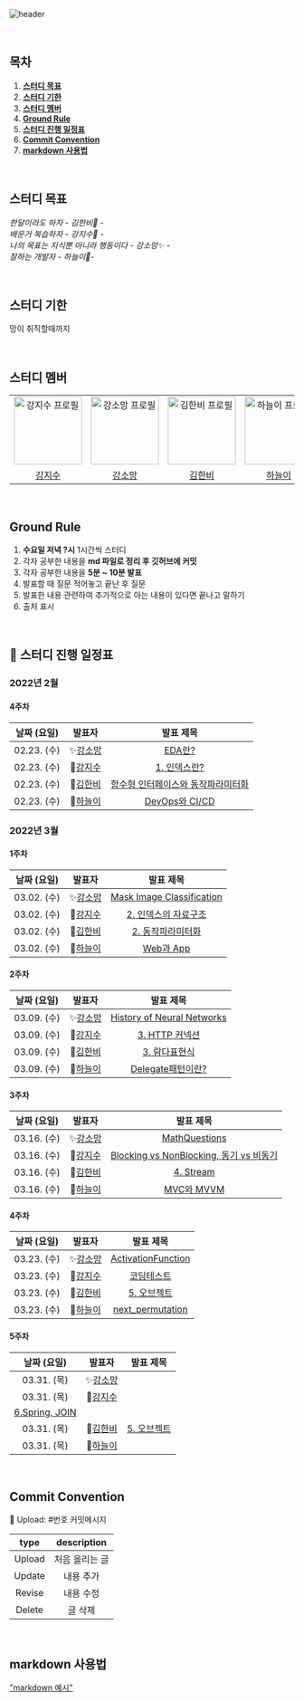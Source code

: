 ![header](https://capsule-render.vercel.app/api?type=Cylinder&color=gradient&section=header&text=week-we-learn&fontSize=40&animation=fadeIn)

<br/>

## 목차

1. [**스터디 목표**](#1)
2. [**스터디 기한**](#2)
3. [**스터디 멤버**](#3)
4. [**Ground Rule**](#4)
5. [**스터디 진행 일정표**](#5)
6. [**Commit Convention**](#6)
7. [**markdown 사용법**](#7)

<br/>
<div id="1"></div>

## 스터디 목표

_한달이라도 하자 - 김한비:clown_face: -_  
_배운거 복습하자 - 강지수🌱 -_  
_나의 목표는 지식뿐 아니라 행동이다 - 강소망:sparkles: -_  
_잘하는 개발자 - 하늘이:dizzy:-_

<br/>
<div id="2"></div>

## 스터디 기한

망이 취직할때까지

<br/>
<div id="3"></div>

## 스터디 멤버

<div align="center">
  <table>
    <tr>
      <td align="center">
        <a href="https://github.com/kang-jisu">
          <img src="https://avatars.githubusercontent.com/u/37580216?v=4" alt="강지수 프로필" width=120 height=120 />
        </a>
      </td>
      <td align="center">
        <a href="https://github.com/Somang-Kang">
          <img src="https://avatars.githubusercontent.com/u/77764316?v=4" alt="강소망 프로필" width=120 height=120 />
        </a>
      </td>
      <td align="center">
        <a href="https://github.com/hanbi97">
          <img src="https://avatars.githubusercontent.com/u/36736904?v=4" alt="김한비 프로필" width=120 height=120 />
        </a>
      </td>
      <td align="center">
        <a href="https://github.com/NEULiee">
          <img src="https://avatars.githubusercontent.com/u/39167842?v=4" alt="하늘이 프로필" width=120 height=120 />
        </a>
      </td>
    </tr>
    <tr>
      <td align="center">
        <a href="https://github.com/kang-jisu">
          강지수
        </a>
      </td>
      <td align="center">
        <a href="https://github.com/Somang-Kang">
          강소망
        </a>
      </td>
      <td align="center">
        <a href="https://github.com/hanbi97">
          김한비
        </a>
      </td>
      <td align="center">
        <a href="https://github.com/NEULiee">
          하늘이
        </a>
      </td>
    </tr>
  </table>
</div>

<br/>
<div id="4"></div>

## Ground Rule

1. **수요일 저녁 ?시** 1시간씩 스터디
2. 각자 공부한 내용을 **md 파일로 정리 후 깃허브에 커밋**
3. 각자 공부한 내용을 **5분 ~ 10분 발표**
4. 발표할 때 질문 적어놓고 끝난 후 질문
5. 발표한 내용 관련하여 추가적으로 아는 내용이 있다면 끝나고 말하기
6. 출처 표시

<br/>
<div id="5"></div>

## 📅 스터디 진행 일정표

### 2022년 2월

#### 4주차

| 날짜 (요일) |                            발표자                             |                                발표 제목                                 |
| :---------: | :-----------------------------------------------------------: | :----------------------------------------------------------------------: |
| 02.23. (수) | :sparkles:<a href="https://github.com/Somang-Kang">강소망</a> |                   [EDA란?](./✨강소망/week1-EDA란.md)                    |
| 02.23. (수) |      🌱<a href="https://github.com/kang-jisu">강지수</a>      |             [1. 인덱스란?](./🌱강지수/1.인덱스란_강지수.md)              |
| 02.23. (수) |  :clown_face:<a href="https://github.com/hanbi97">김한비</a>  | [함수형 인터페이스와 동작파라미터화](./🤡김한비/1._함수형_프로그래밍.md) |
| 02.23. (수) |    :dizzy:<a href="https://github.com/NEULiee">하늘이</a>     |             [DevOps와 CI/CD](./💫하늘이/DevOps란?_하늘이.md)             |

### 2022년 3월

#### 1주차

| 날짜 (요일) |                            발표자                             |                                 발표 제목                                  |
| :---------: | :-----------------------------------------------------------: | :------------------------------------------------------------------------: |
| 03.02. (수) | :sparkles:<a href="https://github.com/Somang-Kang">강소망</a> | [Mask Image Classification](./✨강소망/week2-Mask_Image_Classification.md) |
| 03.02. (수) |      🌱<a href="https://github.com/kang-jisu">강지수</a>      |      [2. 인덱스의 자료구조](./🌱강지수/2.인덱스의자료구조_강지수.md)       |
| 03.02. (수) |  :clown_face:<a href="https://github.com/hanbi97">김한비</a>  |            [2. 동작파라미터화](./🤡김한비/2._동작파라미터화.md)            |
| 03.02. (수) |    :dizzy:<a href="https://github.com/NEULiee">하늘이</a>     |                [Web과 App](./💫하늘이/Web과_App_하늘이.md)                 |

#### 2주차

| 날짜 (요일) |                            발표자                             |                                  발표 제목                                   |
| :---------: | :-----------------------------------------------------------: | :--------------------------------------------------------------------------: |
| 03.09. (수) | :sparkles:<a href="https://github.com/Somang-Kang">강소망</a> | [History of Neural Networks](./✨강소망/week3-History_of_Neural_Networks.md) |
| 03.09. (수) |      🌱<a href="https://github.com/kang-jisu">강지수</a>      |                [3. HTTP 커넥션](./🌱강지수/3._HTTP_커넥션.md)                |
| 03.09. (수) |  :clown_face:<a href="https://github.com/hanbi97">김한비</a>  |                [3. 람다표현식](./🤡김한비/3._람다_표현식.md)                 |
| 03.09. (수) |    :dizzy:<a href="https://github.com/NEULiee">하늘이</a>     |         [Delegate패턴이란?](./💫하늘이/Delegate_패턴이란?_하늘이.md)         |

#### 3주차

| 날짜 (요일) |                            발표자                             |                                                                                   발표 제목                                                                                    |
| :---------: | :-----------------------------------------------------------: | :----------------------------------------------------------------------------------------------------------------------------------------------------------------------------: |
| 03.16. (수) | :sparkles:<a href="https://github.com/Somang-Kang">강소망</a> |                                                               [MathQuestions](./✨강소망/week4-MathQuestions.md)                                                               |
| 03.16. (수) |      🌱<a href="https://github.com/kang-jisu">강지수</a>      | [Blocking vs NonBlocking, 동기 vs 비동기](./%F0%9F%8C%B1%EA%B0%95%EC%A7%80%EC%88%98/Blocking%20vs%20NonBlocking%2C%20%EB%8F%99%EA%B8%B0%20vs%20%EB%B9%84%EB%8F%99%EA%B8%B0.md) |
| 03.16. (수) |  :clown_face:<a href="https://github.com/hanbi97">김한비</a>  |                                                                      [4. Stream](./🤡김한비/4._Stream.md)                                                                      |
| 03.16. (수) |    :dizzy:<a href="https://github.com/NEULiee">하늘이</a>     |                                                                     [MVC와 MVVM](./💫하늘이/MVC와_MVVM.md)                                                                     |

#### 4주차

| 날짜 (요일) |                            발표자                             |                          발표 제목                           |
| :---------: | :-----------------------------------------------------------: | :----------------------------------------------------------: |
| 03.23. (수) | :sparkles:<a href="https://github.com/Somang-Kang">강소망</a> | [ActivationFunction](./✨강소망/week5-ActivationFunction.md) |
| 03.23. (수) |      🌱<a href="https://github.com/kang-jisu">강지수</a>      |          [코딩테스트](./🌱강지수/5._코딩테스트.md)           |
| 03.23. (수) |  :clown_face:<a href="https://github.com/hanbi97">김한비</a>  |           [5. 오브젝트](./🤡김한비/5._오브젝트.md)           |
| 03.23. (수) |    :dizzy:<a href="https://github.com/NEULiee">하늘이</a>     |      [next_permutation](./💫하늘이/next_permutation.md)      |

#### 5주차

|                                날짜 (요일)                                 |                            발표자                             |                발표 제목                 |
| :------------------------------------------------------------------------: | :-----------------------------------------------------------: | :--------------------------------------: |
|                                03.31. (목)                                 | :sparkles:<a href="https://github.com/Somang-Kang">강소망</a> |                                          |
|                                03.31. (목)                                 |      🌱<a href="https://github.com/kang-jisu">강지수</a>      |
| [6.Spring, JOIN](./%F0%9F%8C%B1%EA%B0%95%EC%A7%80%EC%88%98/6.%20Spring.md) |
|                                03.31. (목)                                 |  :clown_face:<a href="https://github.com/hanbi97">김한비</a>  | [5. 오브젝트](./🤡김한비/5._오브젝트.md) |
|                                03.31. (목)                                 |    :dizzy:<a href="https://github.com/NEULiee">하늘이</a>     |                                          |

<br/>
<div id="6"></div>

## Commit Convention

:clown_face: Upload: #번호 커밋메시지

|  type  |  description   |
| :----: | :------------: |
| Upload | 처음 올리는 글 |
| Update |   내용 추가    |
| Revise |   내용 수정    |
| Delete |    글 삭제     |

<br/>
<div id="7"></div>

## markdown 사용법

["markdown 예시"](https://github.com/week-we-learn/week-we-learn/blob/main/markdown.md)
